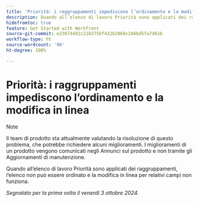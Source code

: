 ```yaml
---
title: 'Priorità: i raggruppamenti impediscono l’ordinamento e la modifica in linea'
description: Quando all’elenco di lavoro Priorità sono applicati dei raggruppamenti, l’elenco non può essere ordinato e la modifica in linea per relativi campi non funziona.
hidefromtoc: true
feature: Get Started with Workfront
source-git-commit: e23074d92c2183758f432b2069c246bd5fa7d61b
workflow-type: ht
source-wordcount: '90'
ht-degree: 100%

---
```


# Priorità: i raggruppamenti impediscono l’ordinamento e la modifica in linea

>[!NOTE]
>
>Il team di prodotto sta attualmente valutando la risoluzione di questo problema, che potrebbe richiedere alcuni miglioramenti. I miglioramenti di un prodotto vengono comunicati negli Annunci sul prodotto e non tramite gli Aggiornamenti di manutenzione.

Quando all’elenco di lavoro Priorità sono applicati dei raggruppamenti, l’elenco non può essere ordinato e la modifica in linea per relativi campi non funziona.

_Segnalato per la prima volta il venerdì 3 ottobre 2024._
